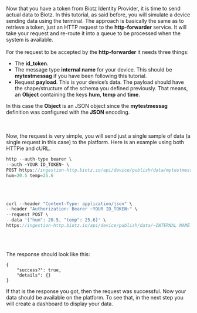 
Now that you have a token from Biotz Identity Provider, it is time to send actual data to Biotz. In this tutorial, as said before, you will simulate a device sending data using the terminal. The approach is basically the same as to retrieve a token, just an HTTP request to the **http-forwarder** service. It will take your request and re-route it into a queue to be processed when the system is available.
<br></br>
For the request to be accepted by the **http-forwarder** it needs three things:
- The **id_token**.
- The message type **internal name** for your device. This should be **mytestmessag** if you have been following this tutorial.
- Request **payload**. This is your device’s data. The payload should have the shape/structure of the schema you defined previously. That means, an **Object** containing the keys **hum**, **temp** and **time**.

In this case the **Object** is an JSON object since the **mytestmessag** definition was configured with the **JSON** encoding.

<br></br>
Now, the request is very simple, you will send just a single sample of data (a single request in this case) to the platform. Here is an example using both HTTPie and cURL.

```jsx title="HTTPie"
http --auth-type bearer \
--auth ~YOUR ID_TOKEN~ \
POST https://ingestion-http.biotz.io/api/device/publish/data/mytestmessag \
hum=20.5 temp=25.6
```
<br></br>

```jsx title="cURL"
curl --header "Content-Type: application/json" \
--header "Authorization: Bearer ~YOUR ID_TOKEN~" \
--request POST \
--data '{"hum": 20.5, "temp": 25.6}' \
https://ingestion-http.biotz.io/api/device/publish/data/~INTERNAL NAME OF MESSAGE_TYPE~
```
<br></br>

The response should look like this:
```
{
	"success?": true,
	"details": {}
}
```

If that is the response you got, then the request was successful. Now your data should be available on the platform. To see that, in the next step you will create a dashboard to display your data.

‍